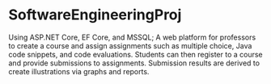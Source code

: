 ﻿# SoftwareEngineeringProj

Using ASP.NET Core, EF Core, and MSSQL;  A web platform for professors to create a course and assign assignments such as multiple choice, Java code snippets, and code evaluations.  Students can then register to a course and provide submissions to assignments.  Submission results are derived to create illustrations via graphs and reports.
